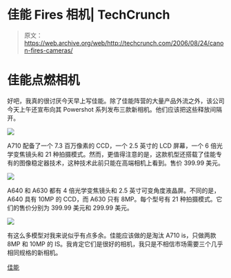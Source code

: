 # 佳能 Fires 相机| TechCrunch

> 原文：<https://web.archive.org/web/http://techcrunch.com/2006/08/24/canon-fires-cameras/>

# 佳能点燃相机

好吧，我真的很讨厌今天早上写佳能。除了佳能阵营的大量产品外流之外，该公司今天上午还宣布向其 Powershot 系列发布三款新相机。他们应该把这些释放间隔开。

![](img/b9e3cd9621886cf02baaf0122776dfb6.png)


A710 配备了一个 7.3 百万像素的 CCD，一个 2.5 英寸的 LCD 屏幕，一个 6 倍光学变焦镜头和 21 种拍摄模式。然而，更值得注意的是，这款机型还搭载了佳能专有的图像稳定器技术，这种技术此前只能在高端相机上看到。售价 399.99 美元。

![](img/207bc8a083387d9758b55c374098b3a9.png)

A640 和 A630 都有 4 倍光学变焦镜头和 2.5 英寸可变角度液晶屏。不同的是，A640 具有 10MP 的 CCD，而 A630 只有 8MP。每个型号有 21 种拍摄模式。它们的售价分别为 399.99 美元和 299.99 美元。

![](img/e16ce61b67641bfe2b8b4e3465f6b4a2.png)

有这么多模型对我来说似乎有点多余。佳能应该做的是淘汰 A710 is，只做两款 8MP 和 10MP 的 IS。我肯定它们是很好的相机，我只是不相信市场需要三个几乎相同规格的新相机。

[佳能](https://web.archive.org/web/20131013125457/http://www.usa.canon.com/templatedata/pressrelease/20060824_aseries.html)